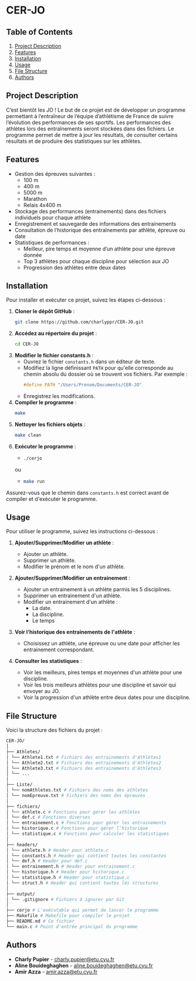 # CER-JO



## Table of Contents
1. [Project Description](#project-description)
2. [Features](#features)
3. [Installation](#installation)
4. [Usage](#usage)
5. [File Structure](#file-structure)
6. [Authors](#authors)



## Project Description

C’est bientôt les JO ! Le but de ce projet est de développer un programme permettant à l’entraîneur de l’équipe d’athlétisme de France de suivre l’évolution des performances de ses sportifs. Les performances des athlètes lors des entraînements seront stockées dans des fichiers. Le programme permet de mettre à jour les résultats, de consulter certains résultats et de produire des statistiques sur les athlètes.



## Features

- Gestion des épreuves suivantes :
  - 100 m
  - 400 m
  - 5000 m
  - Marathon
  - Relais 4x400 m
- Stockage des performances (entrainements) dans des fichiers individuels pour chaque athlète
- Enregistrement et sauvegarde des informations des entrainements
- Consultation de l’historique des entraînements par athlète, épreuve ou date
- Statistiques de performances :
  - Meilleur, pire temps et moyenne d’un athlète pour une épreuve donnée
  - Top 3 athlètes pour chaque discipline pour sélection aux JO
  - Progression des athlètes entre deux dates



## Installation

Pour installer et exécuter ce projet, suivez les étapes ci-dessous :

1. **Cloner le dépôt GitHub** :
    ```bash
    git clone https://github.com/charlyppr/CER-JO.git
    ```
2. **Accédez au répertoire du projet** :
    ```bash
    cd CER-JO
    ```
3. **Modifier le fichier constants.h** :
    - Ouvrez le fichier `constants.h` dans un éditeur de texte.
    - Modifiez la ligne définissant `PATH` pour qu'elle corresponde au chemin absolu du dossier où se trouvent vos fichiers. Par exemple :
      ```c
      #define PATH "/Users/Prenom/Documents/CER-JO"
      ```
    - Enregistrez les modifications.
4. **Compiler le programme** :
    ```bash
    make
    ```
5. **Nettoyer les fichiers objets** :
    ```bash
    make clean
    ```
6. **Exécuter le programme** :
    - ```bash
      ./cerjo
      ```
    ou
    - ```bash
      make run
      ```

Assurez-vous que le chemin dans `constants.h` est correct avant de compiler et d'exécuter le programme.



## Usage

Pour utiliser le programme, suivez les instructions ci-dessous :

1. **Ajouter/Supprimer/Modifier un athlète** :
    - Ajouter un athlète.
    - Supprimer un athlète.
    - Modifier le prénom et le nom d'un athlète.

2. **Ajouter/Supprimer/Modifier un entrainement** :
    - Ajouter un entrainement à un athlète parmis les 5 disciplines.
    - Supprimer un entrainement d'un athlète.
    - Modifier un entrainement d'un athlète :
        - La date.
        - La discipline.
        - Le temps

3. **Voir l'historique des entrainements de l'athlète** : 
    - Choisissez un athlète, une épreuve ou une date pour afficher les entrainement correspondant.

4. **Consulter les statistiques** :
    - Voir les meilleurs, pires temps et moyennes d'un athlète pour une discipline.
    - Voir les trois meilleurs athlètes pour une discipline et savoir qui envoyer au JO.
    - Voir la progression d'un athlète entre deux dates pour une discipline.



## File Structure

Voici la structure des fichiers du projet :

```bash
CER-JO/
│
├── Athletes/
│ └── Athlete1.txt # Fichiers des entrainements d'Athlètes1
│ └── Athlete2.txt # Fichiers des entrainements d'Athlètes2
│ └── Athlete3.txt # Fichiers des entrainements d'Athlètes3
│ └── ...
│
├── Liste/
│ └── nomAthletes.txt # Fichiers des noms des athletes
│ └── nomEpreuve.txt # Fichiers des noms des épreuves
│
├── fichiers/
│ └── athlete.c # Fonctions pour gérer les athlètes
│ └── def.c # Fonctions diverses
│ └── entrainement.c # Fonctions pour gérer les entrainements
│ └── historique.c # Fonctions pour gérer l'historique
│ └── statistique.c # Fonctions pour calculer les statistiques
│
├── headers/
│ └── athlete.h # Header pour athlete.c
│ └── constants.h # Header qui contient toutes les constantes
│ └── def.h # Header pour def.c
│ └── entrainement.h # Header pour entrainement.c
│ └── historique.h # Header pour historique.c
│ └── statistique.h # Header pour statistique.c
│ └── struct.h # Header qui contient toutes les structures
│
├── output/
│ └── .gitignore # Fichiers à ignorer par Git
│
├── cerjo # L'exécutable qui permet de lancer le programme
├── Makefile # Makefile pour compiler le projet
├── README.md # Ce fichier
└── main.c # Point d'entrée principal du programme
```



## Authors

- **Charly Pupier** - [charly.pupier@etu.cyu.fr](mailto:charly.pupier@etu.cyu.fr)
- **Aline Bouideghaghen** - [aline.bouideghaghen@etu.cyu.fr](mailto:aline.bouideghaghen@etu.cyu.fr)
- **Amir Azza** - [amir.azza@etu.cyu.fr](mailto:amir.azza@etu.cyu.fr)

